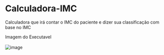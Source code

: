 # Calculadora-IMC
Calculadora que irá contar o IMC do paciente e dizer sua classificação com base no IMC

Imagem do Executavel <br><br>
![image](https://github.com/Viltonedson/Calculadora-IMC/assets/26795044/2bc346a9-dcfa-4535-a535-08f916eb628e)
